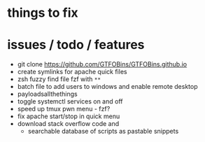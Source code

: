 # things to fix

# issues / todo / features
- git clone https://github.com/GTFOBins/GTFOBins.github.io
- create symlinks for apache quick files
- zsh fuzzy find file fzf with `**`
- batch file to add users to windows and enable remote desktop
- payloadsallthethings
- toggle systemctl services on and off
- speed up tmux pwn menu - fzf?
- fix apache start/stop in quick menu
- download stack overflow code and
  - searchable database of scripts as pastable snippets
